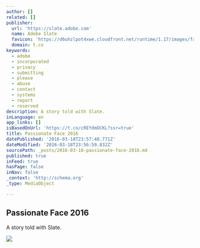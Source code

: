 ```yaml
---
author: []
related: []
publisher:
  url: 'https://slate.adobe.com'
  name: Adobe Slate
  favicon: 'https://d6uhzlpot4xwe.cloudfront.net/runtime/1.17/images/favicon.ico'
  domain: t.co
keywords:
  - adobe
  - incorporated
  - privacy
  - submitting
  - please
  - abuse
  - contact
  - systems
  - report
  - reserved
description: A story told with Slate.
inLanguage: en
app_links: []
isBasedOnUrl: 'https://t.co/cREYdmDCKL?ssr=true'
title: Passionate Face 2016
datePublished: '2016-03-18T23:57:48.771Z'
dateModified: '2016-03-18T23:56:59.832Z'
sourcePath: _posts/2016-03-18-passionate-face-2016.md
published: true
inFeed: true
hasPage: false
inNav: false
_context: 'http://schema.org'
_type: MediaObject

---
```

<article style=""><h1>Passionate Face 2016</h1><p>A story told with Slate.</p><img src="https://slate.adobe.com/cp/aNuOT/embed.jpg?buster=1458345113524" /></article>